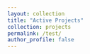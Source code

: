 ```yaml
---
layout: collection
title: "Active Projects"
collection: projects
permalink: /test/
author_profile: false
---
```

